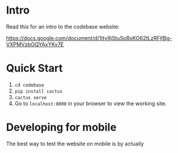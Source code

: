 # Intro

Read this for an intro to the codebase website:

https://docs.google.com/document/d/1Ity9jStuSoBxKO62tLzRFjfBg-VXPMVzbOQYAxYKv7E

# Quick Start

1. `cd codebase`
2. `pip install cactus`
3. `cactus serve`
4. Go to `localhost:8000` in your browser to view the working site.

# Developing for mobile

The best way to test the website on mobile is by actually 